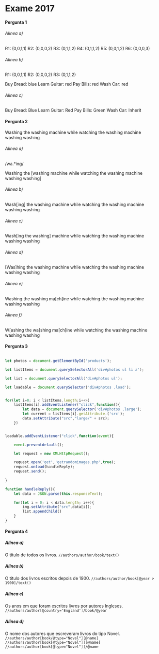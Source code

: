 # Exame 2017

#### Pergunta 1
###### Alinea a)
R1: (0,0,1,1)
R2: (0,0,0,2)
R3: (0,1,1,2)
R4: (0,1,1,2)
R5: (0,0,1,2)
R6: (0,0,0,3)

###### Alinea b)
R1: (0,0,1,1)
R2: (0,0,0,2)
R3: (0,1,1,2)

Buy Bread: blue
Learn Guitar: red
Pay Bills: red
Wash Car: red

###### Alinea c)

Buy Bread: Blue
Learn Guitar: Red
Pay Bills: Green
Wash Car: Inherit



#### Pergunta 2

Washing the washing machine while watching the washing machine washing washing

###### Alinea a)
/wa.*ing/

Washing the [washing machine while watching the washing machine washing washing]

###### Alinea b)
Wash[ing] the washing machine while watching the washing machine washing washing

###### Alinea c)
Wash[ing the washing] machine while watching the washing machine washing washing

###### Alinea d)
[Was]hing the washing machine while watching the washing machine washing washing

###### Alinea e)
Washing the washing ma[ch]ine while watching the washing machine washing washing

###### Alinea f)
W[ashing the wa]shing ma[ch]ine while watching the washing machine washing washing


#### Pergunta 3

```javascript

let photos = document.getElementById('products');

let listItems = document.querySelectorAll('div#photos ul li a');

let list = document.querySelectorAll('div#photos ul');

let loadable = document.querySelector('div#photos .load');


for(let i=0; i < listItems.length;i++>)
    listItems[i].addEventListener("click",function(){
        let data = document.querySelector('div#photos .large');
        let current = lisItems[i].getAttribute.('src');
        data.setAttribute("src","large/" + src);
    })


loadable.addEventListener("click",function(event){

    event.preventdefault();

    let request = new XMLHttpRequest();

    request.open('get','getrandomimages.php',true);
    request.onload(handleReply);
    request.send();
   
}

function handleReply(){
    let data = JSON.parse(this.responseText);

    for(let i = 0; i < data.length; i++){
        img.setAttribute("src",data[i]);
        list.appendChild()
    }
}


```

#### Pergunta 4

##### Alinea a)
O título de todos os livros.
``
//authors/author/book/text()
``

##### Alinea b)
O título dos livros escritos depois de 1900.
``
//authors/author/book[@year > 1900]/text()
``

##### Alinea c)
Os anos em que foram escritos livros por autores Ingleses.
``
//authors/author[@country='England']/book/@year
``

##### Alinea d)
O nome dos autores que escreveram livros do tipo Novel.
``
//authors/author[book/@type="Novel"][@name]
//authors/author[book[@type="Novel"]][@name]
//authors/author[book[@type="Novel"]]/@name
``